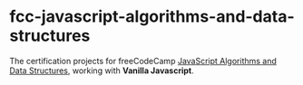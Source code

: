 # fcc-javascript-algorithms-and-data-structures

The certification projects for freeCodeCamp [JavaScript Algorithms and Data Structures](https://www.freecodecamp.org/learn/javascript-algorithms-and-data-structures/), working with **Vanilla Javascript**.
